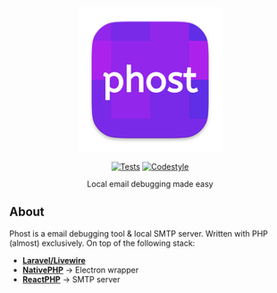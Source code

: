 <p align="center">
<img src="https://github.com/gwleuverink/phost/blob/main/storage/app/public/icon.png?raw=true" alt="Logo" width="260" />
</p>

<p align="center">
<a href="https://github.com/gwleuverink/phost/actions/workflows/test.yml"><img src="https://github.com/gwleuverink/phost/actions/workflows/test.yml/badge.svg" alt="Tests"></a>
<a href="https://github.com/gwleuverink/phost/actions/workflows/codestyle.yml"><img src="https://github.com/gwleuverink/phost/actions/workflows/codestyle.yml/badge.svg" alt="Codestyle"></a>
</p>

<p align="center">
Local email debugging made easy
</p>

## About

Phost is a email debugging tool & local SMTP server. Written with PHP (almost) exclusively. On top of the following stack:

-   [**Laravel/Livewire**](https://livewire.laravel.com/)
-   [**NativePHP**](https://nativephp.com/) -> Electron wrapper
-   [**ReactPHP**](https://reactphp.org/) -> SMTP server
